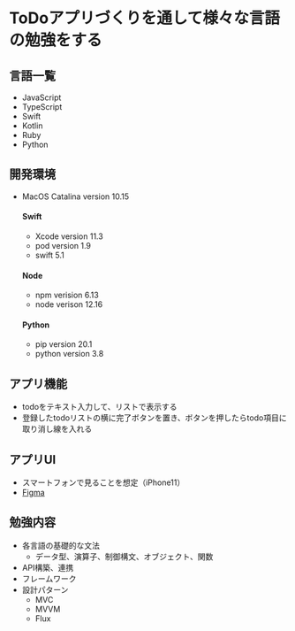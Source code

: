 ToDoアプリづくりを通して様々な言語の勉強をする
====
## 言語一覧
- JavaScript
- TypeScript
- Swift
- Kotlin
- Ruby
- Python

## 開発環境
- MacOS Catalina version 10.15
  
  #### Swift  
  - Xcode version 11.3
  - pod version 1.9  
  - swift 5.1  

  #### Node
  - npm verision 6.13
  - node verison 12.16  

  #### Python
  - pip version 20.1
  - python version 3.8

## アプリ機能
- todoをテキスト入力して、リストで表示する
- 登録したtodoリストの横に完了ボタンを置き、ボタンを押したらtodo項目に取り消し線を入れる
  
## アプリUI  
- スマートフォンで見ることを想定（iPhone11）
- [Figma](https://www.figma.com/file/Xr2kKzgqgDiwdy3T64H4ZY/Untitled?node-id=1%3A3)  

  
## 勉強内容  
- 各言語の基礎的な文法
  - データ型、演算子、制御構文、オブジェクト、関数
- API構築、連携
- フレームワーク
- 設計パターン
  - MVC
  - MVVM
  - Flux
